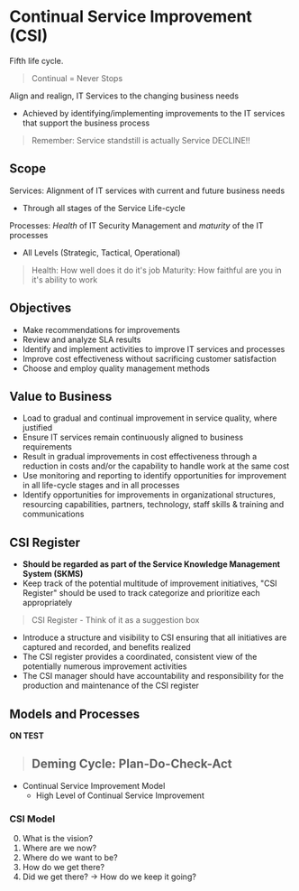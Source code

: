 # Continual Service Improvement (CSI)

Fifth life cycle.

> Continual = Never Stops

Align and realign, IT Services to the changing business needs

* Achieved by identifying/implementing improvements to the IT services that support the business process

> Remember: Service standstill is actually Service DECLINE!!

## Scope

Services: Alignment of IT services with current and future business needs
* Through all stages of the Service Life-cycle

Processes: _Health_ of IT Security Management and _maturity_ of the IT processes
* All Levels (Strategic, Tactical, Operational)

> Health: How well does it do it's job
> Maturity: How faithful are you in it's ability to work

## Objectives

* Make recommendations for improvements
* Review and analyze SLA results
* Identify and implement activities to improve IT services and processes
* Improve cost effectiveness without sacrificing customer satisfaction
* Choose and employ quality management methods

## Value to Business

* Load to gradual and continual improvement in service quality, where justified
* Ensure IT services remain continuously aligned to business requirements
* Result in gradual improvements in cost effectiveness through a reduction in costs and/or the capability to handle work at the same cost
* Use monitoring and reporting to identify opportunities for improvement in all life-cycle stages and in all processes
* Identify opportunities for improvements in organizational structures, resourcing capabilities, partners, technology, staff skills & training and communications

## CSI Register

* **Should be regarded as part of the Service Knowledge Management System (SKMS)**
* Keep track of the potential multitude of improvement initiatives, "CSI Register" should be used to track categorize and prioritize each appropriately

> CSI Register - Think of it as a suggestion box

* Introduce a structure and visibility to CSI ensuring that all initiatives are captured and recorded, and benefits realized
* The CSI register provides a coordinated, consistent view of the potentially numerous improvement activities
* The CSI manager should have accountability and responsibility for the production and maintenance of the CSI register 


## Models and Processes

__ON TEST__

> ## Deming Cycle: **Plan**-**Do**-**Check**-**Act**

* Continual Service Improvement Model
	* High Level of Continual Service Improvement

### CSI Model

0. What is the vision?
0. Where are we now?
0. Where do we want to be?
0. How do we get there?
0. Did we get there? &rarr; How do we keep it going?




